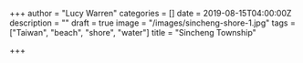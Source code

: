 +++
author = "Lucy Warren"
categories = []
date = 2019-08-15T04:00:00Z
description = ""
draft = true
image = "/images/sincheng-shore-1.jpg"
tags = ["Taiwan", "beach", "shore", "water"]
title = "Sincheng Township"

+++

